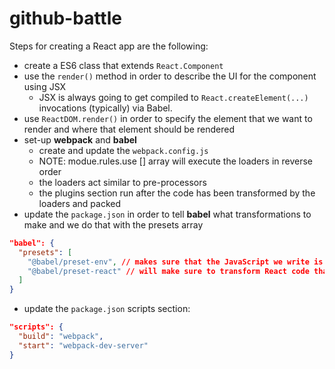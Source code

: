 # github-battle

Steps for creating a React app are the following:
- create a ES6 class that extends `React.Component`
- use the `render()` method in order to describe the UI for the component using JSX
  - JSX is always going to get compiled to `React.createElement(...)` invocations (typically) via Babel.
- use `ReactDOM.render()` in order to specify the element that we want to render and where that element should be rendered
- set-up **webpack** and **babel**
  - create and update the `webpack.config.js`
  - NOTE: modue.rules.use [] array will execute the loaders in reverse order
  - the loaders act similar to pre-processors
  - the plugins section run after the code has been transformed by the loaders and packed
- update the `package.json` in order to tell **babel** what transformations to make and we do that with the presets array
```JSON
"babel": {
  "presets": [
    "@babel/preset-env", // makes sure that the JavaScript we write is compatible with the browser we care
    "@babel/preset-react" // will make sure to transform React code that the browser isn't be able to understand to normal JavaScript code
  ]
}
```
- update the `package.json` scripts section:
```JSON
"scripts": {
  "build": "webpack",
  "start": "webpack-dev-server"
}
```
